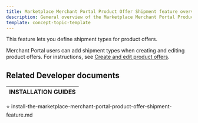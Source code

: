 ```yaml
---
title: Marketplace Merchant Portal Product Offer Shipment feature overview
description: General overview of the Marketplace Merchant Portal Product Offer Shipment feature
template: concept-topic-template
---
```


This feature lets you define shipment types for product offers.

Merchant Portal users can add shipment types when creating and editing product offers. For instructions, see [Create and edit product offers](/docs/pbc/all/offer-management/{{page.version}}/unified-commerce/unified-commerce-create-and-edit-product-offers.html).

## Related Developer documents

| INSTALLATION GUIDES|
| -------------- |
⭐ install-the-marketplace-merchant-portal-product-offer-shipment-feature.md

